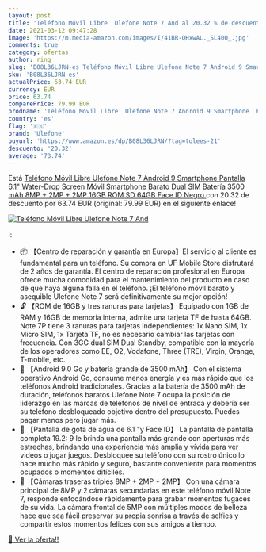 ```yaml
---
layout: post
title: 'Teléfono Móvil Libre  Ulefone Note 7 And al 20.32 % de descuento'
date: 2021-03-12 09:47:28
image: 'https://m.media-amazon.com/images/I/41BR-QHxwAL._SL400_.jpg'
comments: true
category: ofertas
author: ring
slug: 'B08L36LJRN-es Teléfono Móvil Libre Ulefone Note 7 Android 9 Smartphone...'
sku: 'B08L36LJRN-es'
actualPrice: 63.74 EUR
currency: EUR
price: 63.74
comparePrice: 79.99 EUR
prodname: 'Teléfono Móvil Libre  Ulefone Note 7 Android 9 Smartphone  Pantalla 6.1" Water-Drop Screen Móvil  Smartphone Barato Dual SIM  Batería 3500 mAh  8MP + 2MP + 2MP  16GB ROM  SD 64GB   Face ID  Negro '
country: 'es'
flag: '🇪🇸'
brand: 'Ulefone'
buyurl: 'https://www.amazon.es/dp/B08L36LJRN/?tag=tolees-21'
descuento: '20.32'
average: '73.74'
---
```


Está [Teléfono Móvil Libre  Ulefone Note 7 Android 9 Smartphone  Pantalla 6.1" Water-Drop Screen Móvil  Smartphone Barato Dual SIM  Batería 3500 mAh  8MP + 2MP + 2MP  16GB ROM  SD 64GB   Face ID  Negro ](https://www.amazon.es/dp/B08L36LJRN/?tag=tolees-21) con 20.32 de descuento por 63.74 EUR (original: 79.99 EUR) en el siguiente enlace!

[![Teléfono Móvil Libre  Ulefone Note 7 And](https://m.media-amazon.com/images/I/41BR-QHxwAL._SL400_.jpg)](https://www.amazon.es/dp/B08L36LJRN/?tag=tolees-21)

ℹ️:

- 📦 【Centro de reparación y garantía en Europa】El servicio al cliente es fundamental para un teléfono. Su compra en UF Mobile Store disfrutará de 2 años de garantía. El centro de reparación profesional en Europa ofrece mucha comodidad para el mantenimiento del producto en caso de que haya alguna falla en el teléfono. ¡El teléfono móvil barato y asequible Ulefone Note 7 será definitivamente su mejor opción!
- 🔓 【ROM de 16GB y tres ranuras para tarjetas】 Equipado con 1GB de RAM y 16GB de memoria interna, admite una tarjeta TF de hasta 64GB. Note 7P tiene 3 ranuras para tarjetas independientes: 1x Nano SIM, 1x Micro SIM, 1x Tarjeta TF, no es necesario cambiar las tarjetas con frecuencia. Con 3GG dual SIM Dual Standby, compatible con la mayoría de los operadores como EE, O2, Vodafone, Three (TRE), Virgin, Orange, T-mobile, etc.
- 🔋 【Android 9.0 Go y batería grande de 3500 mAh】 Con el sistema operativo Android Go, consume menos energía y es más rápido que los teléfonos Android tradicionales. Gracias a la batería de 3500 mAh de duración, teléfonos baratos Ulefone Note 7 ocupa la posición de liderazgo en las marcas de teléfonos de nivel de entrada y debería ser su teléfono desbloqueado objetivo dentro del presupuesto. Puedes pagar menos pero jugar más.
- 📱 【Pantalla de gota de agua de 6.1 "y Face ID】 La pantalla de pantalla completa 19.2: 9 le brinda una pantalla más grande con aperturas más estrechas, brindando una experiencia más amplia y vívida para ver videos o jugar juegos. Desbloquee su teléfono con su rostro único lo hace mucho más rápido y seguro, bastante conveniente para momentos ocupados o momentos difíciles.
- 📸 【Cámaras traseras triples 8MP + 2MP + 2MP】 Con una cámara principal de 8MP y 2 cámaras secundarias en este teléfono móvil Note 7, responde enfocándose rápidamente para grabar momentos fugaces de su vida. La cámara frontal de 5MP con múltiples modos de belleza hace que sea fácil preservar su propia sonrisa a través de selfies y compartir estos momentos felices con sus amigos a tiempo.

[🛒 Ver la oferta!!](https://www.amazon.es/dp/B08L36LJRN/?tag=tolees-21)
